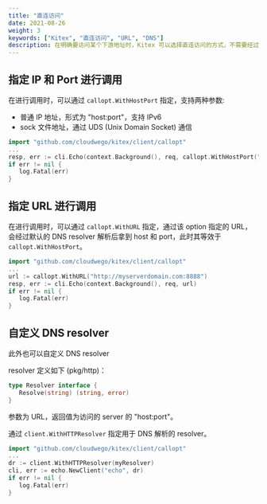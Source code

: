 ```yaml
---
title: "直连访问"
date: 2021-08-26
weight: 3
keywords: ["Kitex", "直连访问", "URL", "DNS"]
description: 在明确要访问某个下游地址时，Kitex 可以选择直连访问的方式，不需要经过服务发现。
---
```


## 指定 IP 和 Port 进行调用

在进行调用时，可以通过 `callopt.WithHostPort` 指定，支持两种参数:

- 普通 IP 地址，形式为 "host:port"，支持 IPv6
- sock 文件地址，通过 UDS (Unix Domain Socket) 通信

```go
import "github.com/cloudwego/kitex/client/callopt"
...
resp, err := cli.Echo(context.Background(), req, callopt.WithHostPort("127.0.0.1:8888"))
if err != nil {
   log.Fatal(err)
}

```



## 指定 URL 进行调用

在进行调用时，可以通过 `callopt.WithURL` 指定，通过该 option 指定的 URL，会经过默认的 DNS resolver 解析后拿到 host 和 port，此时其等效于 `callopt.WithHostPort`。

```go
import "github.com/cloudwego/kitex/client/callopt"
...
url := callopt.WithURL("http://myserverdomain.com:8888")
resp, err := cli.Echo(context.Background(), req, url)
if err != nil {
   log.Fatal(err)
}
```



## 自定义 DNS resolver

此外也可以自定义 DNS resolver

resolver 定义如下 (pkg/http)：

```go
type Resolver interface {
   Resolve(string) (string, error)
}
```

参数为 URL，返回值为访问的 server 的 "host:port"。



通过 `client.WithHTTPResolver` 指定用于 DNS 解析的 resolver。



```go
import "github.com/cloudwego/kitex/client/callopt"
...
dr := client.WithHTTPResolver(myResolver)
cli, err := echo.NewClient("echo", dr)
if err != nil {
   log.Fatal(err)
}
```
